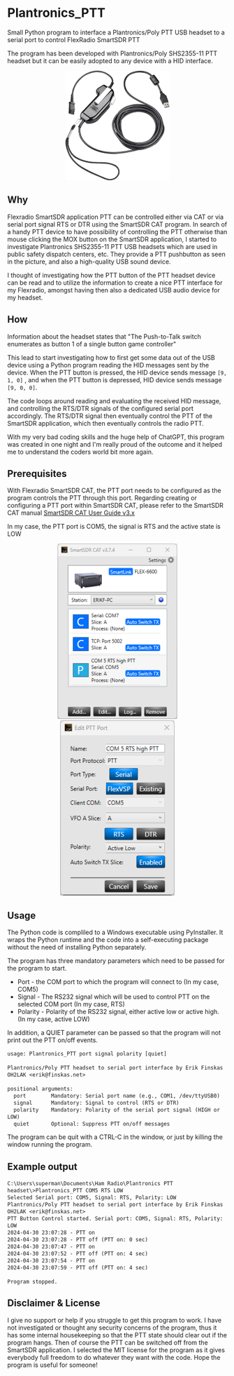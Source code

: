 # Plantronics_PTT
Small Python program to interface a Plantronics/Poly PTT USB headset to a serial port to control FlexRadio SmartSDR PTT

The program has been developed with Plantronics/Poly SHS2355-11 PTT headset but it can be easily adopted to any device with a HID interface.

<p align="center">
<img height="250" src="https://github.com/OH2LAK/Plantronics_PTT/blob/main/Plantronics_SHS2355-11.png">
</p>

## Why
Flexradio SmartSDR application PTT can be controlled either via CAT or via serial port signal RTS or DTR using the SmartSDR CAT program. In search of a handy PTT device to have possibility of controlling the PTT otherwise than mouse clicking the MOX button on the SmartSDR application, I started to investigate Plantronics SHS2355-11 PTT USB headsets which are used in public safety dispatch centers, etc. They provide a PTT pushbutton as seen in the picture, and also a high-quality USB sound device.

I thought of investigating how the PTT button of the PTT headset device can be read and to utilize the information to create a nice PTT interface for my Flexradio, amongst having then also a dedicated USB audio device for my headset.

## How
Information about the headset states that "The Push-to-Talk switch enumerates as button 1 of a single button game controller"

This lead to start investigating how to first get some data out of the USB device using a Python program reading the HID messages sent by the device. When the PTT button is pressed, the HID device sends message `[9, 1, 0]` , and when the PTT button is depressed, HID device sends message `[9, 0, 0]`.

The code loops around reading and evaluating the received HID message, and controlling the RTS/DTR signals of the configured serial port accordingly. The RTS/DTR signal then eventually control the PTT of the SmartSDR application, which then eventually controls the radio PTT.

With my very bad coding skills and the huge help of ChatGPT, this program was created in one night and I'm really proud of the outcome and it helped me to understand the coders world bit more again.

## Prerequisites
With Flexradio SmartSDR CAT, the PTT port needs to be configured as the program controls the PTT through this port. Regarding creating or configuring a PTT port within SmartSDR CAT, please refer to the SmartSDR CAT manual [SmartSDR CAT User Guide v3.x](https://www.flexradio.com/documentation/smartsdr-cat-user-guide-pdf/)

In my case, the PTT port is COM5, the signal is RTS and the active state is LOW

<p align="center">
<img height="400" src="https://github.com/OH2LAK/Plantronics_PTT/blob/main/SmartSDR_CAT.png">
<img height="400" src="https://github.com/OH2LAK/Plantronics_PTT/blob/main/SmartSDR_CAT-Edit_PTT_port.png">
</p>

## Usage

The Python code is compliled to a Windows executable using PyInstaller. It wraps the Python runtime and the code into a self-executing package without the need of installing Python separately.

The program has three mandatory parameters which need to be passed for the program to start.
* Port - the COM port to which the program will connect to (In my case, COM5)
* Signal - The RS232 signal which will be used to control PTT on the selected COM port (In my case, RTS)
* Polarity - Polarity of the RS232 signal, either active low or active high. (In my case, active LOW)

In addition, a QUIET parameter can be passed so that the program will not print out the PTT on/off events.

```
usage: Plantronics_PTT port signal polarity [quiet]

Plantronics/Poly PTT headset to serial port interface by Erik Finskas OH2LAK <erik@finskas.net>

positional arguments:
  port        Mandatory: Serial port name (e.g., COM1, /dev/ttyUSB0)
  signal      Mandatory: Signal to control (RTS or DTR)
  polarity    Mandatory: Polarity of the serial port signal (HIGH or LOW)
  quiet       Optional: Suppress PTT on/off messages
```

The program can be quit with a CTRL-C in the window, or just by killing the window running the program.


## Example output
```
C:\Users\superman\Documents\Ham Radio\Plantronics PTT headset\>Plantronics_PTT COM5 RTS LOW
Selected Serial port: COM5, Signal: RTS, Polarity: LOW
Plantronics/Poly PTT headset to serial port interface by Erik Finskas OH2LAK <erik@finskas.net>
PTT Button Control started. Serial port: COM5, Signal: RTS, Polarity: LOW
2024-04-30 23:07:28 - PTT on
2024-04-30 23:07:28 - PTT off (PTT on: 0 sec)
2024-04-30 23:07:47 - PTT on
2024-04-30 23:07:52 - PTT off (PTT on: 4 sec)
2024-04-30 23:07:54 - PTT on
2024-04-30 23:07:59 - PTT off (PTT on: 4 sec)

Program stopped.
```
## Disclaimer & License
I give no support or help if you struggle to get this program to work. I have not investigated or thought any security concerns of the program, thus it has some internal housekeeping so that the PTT state should clear out if the program hangs. Then of course the PTT can be switched off from the SmartSDR application. I selected the MIT license for the program as it gives everybody full freedom to do whatever they want with the code. Hope the program is useful for someone!
